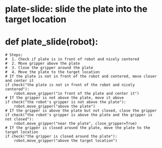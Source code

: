 # plate-slide: slide the plate into the target location
# def plate_slide(robot):
    # Steps:
    #  1. Check if plate is in front of robot and nicely centered
    #  2. Move gripper above the plate
    #  3. Close the gripper around the plate
    #  4. Move the plate to the target location
    # If the plate is not in front of the robot and centered, move closer and center it
    if check("the plate is not in front of the robot and nicely centered"):
        robot.move_gripper("in front of the plate and center it")
    # If the gripper is not above the plate, move it above
    if check("the robot's gripper is not above the plate"):
        robot.move_gripper("above the plate")
    # If the gripper is above the plate but not closed, close the gripper
    if check("the robot's gripper is above the plate and the gripper is not closed"):
        robot.move_gripper("near the plate", close_gripper=True)
    # If the gripper is closed around the plate, move the plate to the target location
    if check("the gripper is closed around the plate"):
        robot.move_gripper("above the target location")
